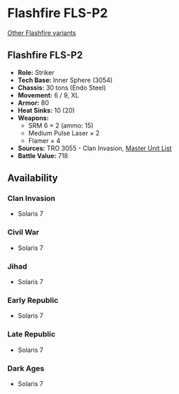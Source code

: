 # Flashfire FLS-P2

[Other Flashfire variants](../flashfire.md)

## Flashfire FLS-P2
- **Role:** Striker
- **Tech Base:** Inner Sphere (3054)
- **Chassis:** 30 tons (Endo Steel)
- **Movement:** 6 / 9, XL
- **Armor:** 80
- **Heat Sinks:** 10 (20)
- **Weapons:**
  - SRM 6 × 2 (ammo: 15)
  - Medium Pulse Laser × 2
  - Flamer × 4
- **Sources:** TRO 3055 - Clan Invasion, [Master Unit List](http://masterunitlist.info/Unit/Details/1120/flashfire-fls-p2)
- **Battle Value:** 718

## Availability

### Clan Invasion
- Solaris 7

### Civil War
- Solaris 7

### Jihad
- Solaris 7

### Early Republic
- Solaris 7

### Late Republic
- Solaris 7

### Dark Ages
- Solaris 7

